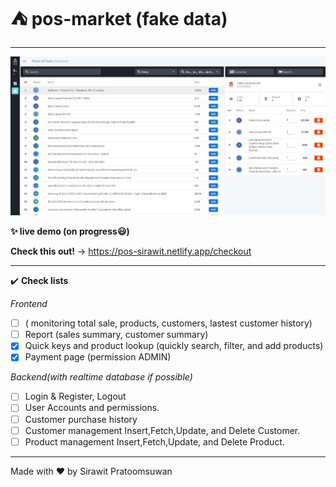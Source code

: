 # ⛺ pos-market (fake data)
---
![](work-logs/preview2.jpg)

**✨ live demo (on progress😃)**

**Check this out!** -> https://pos-sirawit.netlify.app/checkout

---
✔️ **Check lists**

*Frontend*
- [ ] ( monitoring total sale,
  products, customers,
  lastest customer history)
- [ ] Report (sales summary, customer summary)
- [x] Quick keys and product lookup 
  (quickly search, filter, and add products)
- [x] Payment page (permission ADMIN)

*Backend(with realtime database if possible)*
- [ ] Login & Register, Logout
- [ ] User Accounts and permissions.
- [ ] Customer purchase history
- [ ] Customer management
 Insert,Fetch,Update, and Delete Customer.
- [ ] Product management
 Insert,Fetch,Update, and Delete Product.

 ---
 Made with ❤️ by Sirawit Pratoomsuwan